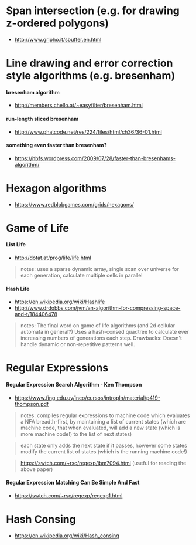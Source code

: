 # Span intersection (e.g. for drawing z-ordered polygons)
- http://www.gripho.it/sbuffer.en.html

# Line drawing and error correction style algorithms (e.g. bresenham)
#### bresenham algorithm
- http://members.chello.at/~easyfilter/bresenham.html

#### run-length sliced bresenham
- http://www.phatcode.net/res/224/files/html/ch36/36-01.html

#### something even faster than bresenham?
- https://hbfs.wordpress.com/2009/07/28/faster-than-bresenhams-algorithm/


# Hexagon algorithms
-  https://www.redblobgames.com/grids/hexagons/


# Game of Life

#### List Life
- http://dotat.at/prog/life/life.html
> notes: uses a sparse dynamic array, single scan over universe for each generation, calculate multiple cells in parallel

#### Hash Life
- https://en.wikipedia.org/wiki/Hashlife
- http://www.drdobbs.com/jvm/an-algorithm-for-compressing-space-and-t/184406478

> notes: The final word on game of life algorithms (and 2d cellular automata in general?)  Uses a hash-consed quadtree to calculate ever increasing numbers of generations each step.
> Drawbacks:  Doesn't handle dynamic or non-repetitive patterns well.

# Regular Expressions

#### Regular Expression Search Algorithm - Ken Thompson
- https://www.fing.edu.uy/inco/cursos/intropln/material/p419-thompson.pdf
> notes: compiles regular expressions to machine code which evaluates a NFA breadth-first, by maintaining a list of current states (which are machine code, that when evaluated, will add a new state (which is more machine code!) to the list of next states)

> each state only adds the next state if it passes, however some states modify the current list of states (which is the running machine code!)

> https://swtch.com/~rsc/regexp/ibm7094.html  (useful for reading the above paper)


#### Regular Expression Matching Can Be Simple And Fast
- https://swtch.com/~rsc/regexp/regexp1.html

# Hash Consing
- https://en.wikipedia.org/wiki/Hash_consing